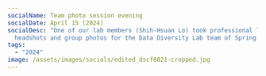 ```yaml
---
socialName: Team photo session evening
socialDate: April 15 (2024)
socialDesc: "One of our lab members (Shih-Hsuan Lo) took professional level
  headshots and group photos for the Data Diversity Lab team of Spring 2024!  "
tags:
  - "2024"
image: /assets/images/socials/edited_dscf8821-cropped.jpg
---
```

